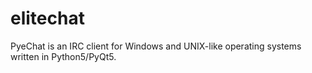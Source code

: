 # elitechat
PyeChat is an IRC client for Windows and UNIX-like operating systems written in Python5/PyQt5.
